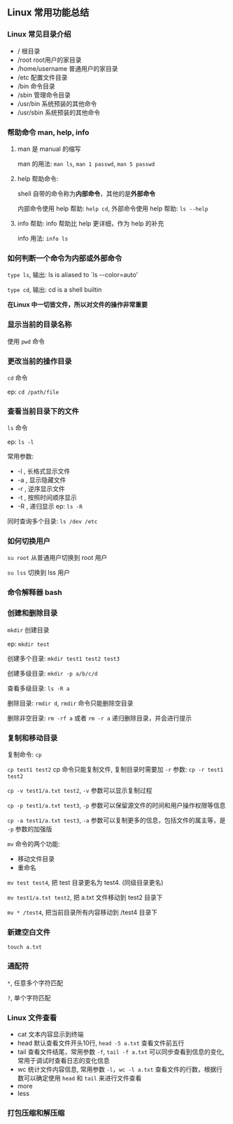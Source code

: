## Linux 常用功能总结

### Linux 常见目录介绍

- /                 根目录
- /root             root用户的家目录
- /home/username    普通用户的家目录
- /etc              配置文件目录
- /bin              命令目录
- /sbin             管理命令目录
- /usr/bin          系统预装的其他命令
- /usr/sbin         系统预装的其他命令


### 帮助命令 man, help, info

1. man 是 manual 的缩写
   
   man 的用法: `man ls`, `man 1 passwd`, `man 5 passwd`

2. help 帮助命令:

    shell 自带的命令称为**内部命令**，其他的是**外部命令**

    内部命令使用 help 帮助: `help cd`, 外部命令使用 help 帮助: `ls --help`

3. info 帮助: info 帮助比 help 更详细，作为 help 的补充

    info 用法: `info ls`

### 如何判断一个命令为内部或外部命令

`type ls`, 输出: ls is aliased to `ls --color=auto'

`type cd`, 输出: cd is a shell builtin


**在Linux 中一切皆文件，所以对文件的操作非常重要**

### 显示当前的目录名称

使用 `pwd` 命令

### 更改当前的操作目录

`cd` 命令

ep: `cd /path/file`

### 查看当前目录下的文件

`ls` 命令

ep: `ls -l`

常用参数:

- -l , 长格式显示文件
- -a , 显示隐藏文件
- -r , 逆序显示文件
- -t , 按照时间顺序显示
- -R , 递归显示   ep: `ls -R`

同时查询多个目录: `ls /dev /etc`


### 如何切换用户

`su root` 从普通用户切换到 root 用户

`su lss` 切换到 lss 用户


### 命令解释器 bash


### 创建和删除目录

`mkdir` 创建目录

ep: `mkdir test`

创建多个目录: `mkdir test1 test2 test3`

创建多级目录: `mkdir -p a/b/c/d`

查看多级目录: `ls -R a`

删除目录: `rmdir d`, `rmdir` 命令只能删除空目录

删除非空目录: `rm -rf a` 或者 `rm -r a` 递归删除目录，并会进行提示

### 复制和移动目录

复制命令: `cp`

`cp test1 test2` cp 命令只能复制文件, 复制目录时需要加 `-r` 参数: `cp -r test1 test2`

`cp -v test1/a.txt test2`, `-v` 参数可以显示复制过程

`cp -p test1/a.txt test3`, `-p` 参数可以保留源文件的时间和用户操作权限等信息

`cp -a test1/a.txt test3`, `-a` 参数可以复制更多的信息，包括文件的属主等，是 `-p` 参数的加强版


`mv` 命令的两个功能:
- 移动文件目录
- 重命名

`mv test test4`, 把 test 目录更名为 test4. (同级目录更名)

`mv test1/a.txt test2`, 把 a.txt 文件移动到 test2 目录下

`mv * /test4`, 把当前目录所有内容移动到 /test4 目录下


### 新建空白文件

`touch a.txt`


### 通配符

`*`, 任意多个字符匹配

`?`, 单个字符匹配


### Linux 文件查看

- cat   文本内容显示到终端
- head  默认查看文件开头10行, `head -5 a.txt` 查看文件前五行
- tail  查看文件结尾，常用参数 `-f`, `tail -f a.txt` 可以同步查看到信息的变化, 常用于调试时查看日志的变化信息
- wc    统计文件内容信息, 常用参数 `-l`，`wc -l a.txt` 查看文件的行数，根据行数可以确定使用 `head` 和 `tail` 来进行文件查看
- more
- less


### 打包压缩和解压缩






